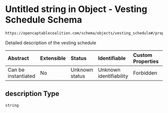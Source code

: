 # Untitled string in Object - Vesting Schedule Schema

```txt
https://opencaptablecoalition.com/schema/objects/vesting_schedule#/properties/description
```

Detailed description of the vesting schedule

| Abstract            | Extensible | Status         | Identifiable            | Custom Properties | Additional Properties | Access Restrictions | Defined In                                                                                              |
| :------------------ | :--------- | :------------- | :---------------------- | :---------------- | :-------------------- | :------------------ | :------------------------------------------------------------------------------------------------------ |
| Can be instantiated | No         | Unknown status | Unknown identifiability | Forbidden         | Allowed               | none                | [VestingSchedule.schema.json*](../../schema/objects/VestingSchedule.schema.json "open original schema") |

## description Type

`string`
